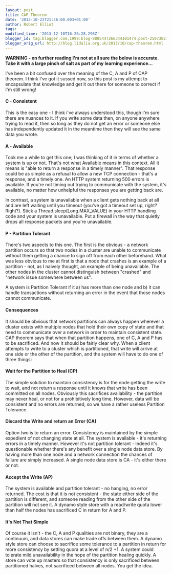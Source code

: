 ```yaml
---
layout: post
title: CAP Theorem
date: '2013-10-23T21:46:00.003+01:00'
author: Robert Elliot
tags: 
modified_time: '2013-12-10T16:26:28.296Z'
blogger_id: tag:blogger.com,1999:blog-8805447266344101474.post-250730278401710114
blogger_orig_url: http://blog.lidalia.org.uk/2013/10/cap-theorem.html
---
```


<b>WARNING - on further reading I'm not at all sure the below is accurate. Take it with a large pinch of salt as part of my learning experience...</b>

I've been a bit confused over the meaning of the C, A and P of CAP theorem. I think I've got it sussed now, so this post is my attempt to encapsulate that knowledge and get it out there for someone to correct if I'm still wrong!
#### C - Consistent
This is the easy one - I think i've always understood this, though I'm sure there are nuances to it. If you write some data then, on anyone anywhere trying to read it, then so long as they do not get an error or someone else has independently updated it in the meantime then they will see the same data you wrote.
#### A - Available
Took me a while to get this one; I was thinking of it in terms of whether a system is up or not. That's not what Available means in this context. All it means is "able to return a response in a timely manner". That response could be as simple as a refusal to allow a new TCP connection - that's a response, and a timely one. An HTTP system returning 500 errors is available. If you're not timing out trying to communicate with the system, it's available, no matter how unhelpful the responses you are getting back are.

In contrast, a system is unavailable when a client gets nothing back at all and are left waiting until you timeout (you've got a timeout set up, right? Right?). Stick a Thread.sleep(Long.MAX_VALUE) in your HTTP handling code and your system is unavailable. Put a firewall in the way that quietly drops all response packets and you're unavailable.
#### P - Partition Tolerant
There's two aspects to this one. The first is the obvious - a network partition occurs so that two nodes in a cluster are unable to communicate without them getting a chance to sign off from each other beforehand. What was less obvious to me at first is that a node that crashes is an example of a partition - not, as I naively thought, an example of being unavailable. The other nodes in the cluster cannot distinguish between "crashed" and "network issue somewhere between us". 

A system is Partition Tolerant if it a) has more than one node and b) it can handle transactions without returning an error in the event that those nodes cannot communicate. 
#### Consequences
It should be obvious that network partitions can always happen wherever a cluster exists with multiple nodes that hold their own copy of state and that need to communicate over a network in order to maintain consistent state. CAP theorem says that when that partition happens, one of C, A and P has to be sacrificed. And now it should be fairly clear why. When a client attempts to write to a cluster which is partitioned, that write will arrive at one side or the other of the partition, and the system will have to do one of three things:
#### Wait for the Partition to Heal (CP)
The simple solution to maintain consistency is for the node getting the write to wait, and not return a response until it knows that write has been committed on all nodes. Obviously this sacrifices availability - the partition may never heal, or not for a prohibitively long time. However, data will be consistent and no errors are returned, so we have a rather useless Partition Tolerance.
#### Discard the Write and return an Error (CA)
Option two is to return an error. Consistency is maintained by the simple expedient of not changing state at all. The system is available - it's returning errors in a timely manner. However it's not partition tolerant - indeed it's questionable whether there's any benefit over a single node data store. By having more than one node and a network connection the chances of failure are simply increased. A single node data store is CA - it's either there or not.
#### Accept the Write (AP)
The system is available and partition tolerant - no hanging, no error returned. The cost is that it is not consistent - the state either side of the partition is different, and someone reading from the other side of the partition will not see it. A dynamo style store with a read/write quota lower than half the nodes has sacrificed C in return for A and P. 
#### It's Not That Simple
Of course it isn't - the C, A and P qualities are not binary, they are a continuum, and data stores can make trade offs between them. A dynamo style store can choose to sacrifice some tolerance to a partition in return for more consistency by setting quora at a level of n/2 +1. A system could tolerate mild unavailability in the hope of the partition healing quickly. A store can vote up masters so that consistency is only sacrificed between partitioned halves, not sacrificed between all nodes. You get the idea.


